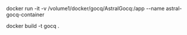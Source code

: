 docker run -it -v /volume1/docker/gocq/AstralGocq:/app --name astral-gocq-container


docker build -t gocq .
